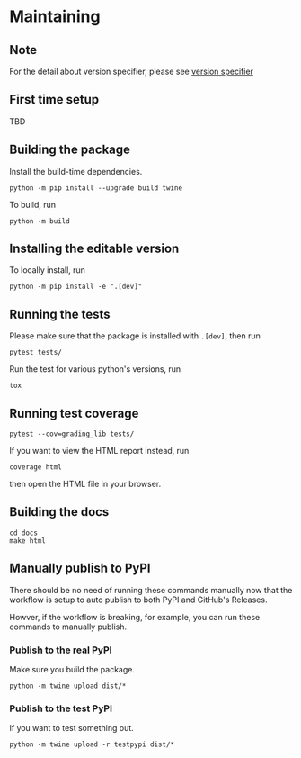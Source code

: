 # Maintaining

## Note

For the detail about version specifier, please see [version specifier](https://packaging.python.org/en/latest/specifications/version-specifiers/)

## First time setup

TBD

## Building the package

Install the build-time dependencies.

```console
python -m pip install --upgrade build twine
```

To build, run

```console
python -m build
```

## Installing the editable version

To locally install, run

```console
python -m pip install -e ".[dev]"
```

## Running the tests

Please make sure that the package is installed with `.[dev]`, then run

```console
pytest tests/
```

Run the test for various python's versions, run

```console
tox
```

## Running test coverage

```console
pytest --cov=grading_lib tests/
```

If you want to view the HTML report instead, run 

```console
coverage html
```

then open the HTML file in your browser.

## Building the docs

```console
cd docs
make html
```

## Manually publish to PyPI

There should be no need of running these commands manually now that
the workflow is setup to auto publish to both PyPI and GitHub's Releases.

Howver, if the workflow is breaking, for example, you can run these
commands to manually publish.

### Publish to the real PyPI

Make sure you build the package.

```console
python -m twine upload dist/*
```

### Publish to the test PyPI

If you want to test something out.

```console
python -m twine upload -r testpypi dist/*
```